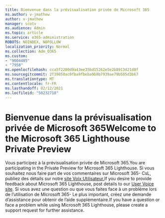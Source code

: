 ```yaml
---
title: Bienvenue dans la prévisualisation privée de Microsoft 365
ms.author: v-jmathew
author: v-jmathew
manager: scotv
ms.audience: Admin
ms.topic: article
ms.service: o365-administration
ROBOTS: NOINDEX, NOFOLLOW
localization_priority: Normal
ms.collection: Adm_O365
ms.custom:
- "9004405"
- "7958"
ms.openlocfilehash: cca5f2200d9a43ee35bd15262e5e2b8913d21d8f
ms.sourcegitcommit: 2f39850ac0fba9fbeba9b8b7939ae79b505d3b67
ms.translationtype: MT
ms.contentlocale: fr-FR
ms.lasthandoff: 02/12/2021
ms.locfileid: "50232718"
---
```

# <a name="welcome-to-the-microsoft-365-lighthouse-private-preview"></a><span data-ttu-id="a2d0e-102">Bienvenue dans la prévisualisation privée de Microsoft 365</span><span class="sxs-lookup"><span data-stu-id="a2d0e-102">Welcome to the Microsoft 365 Lighthouse Private Preview</span></span>

<span data-ttu-id="a2d0e-103">Vous participez à la prévisualisation privée de Microsoft 365.</span><span class="sxs-lookup"><span data-stu-id="a2d0e-103">You are participating in the Private Preview for Microsoft 365 Lighthouse.</span></span> <span data-ttu-id="a2d0e-104">Si vous souhaitez nous faire part de vos commentaires sur Microsoft 365- CsL, publiez des détails sur notre [site Voix Utilisateur.](https://aka.ms/M365Lighthouseuservoice)</span><span class="sxs-lookup"><span data-stu-id="a2d0e-104">If you desire to provide feedback about Microsoft 365 Lighthouse, post details to our [User Voice site](https://aka.ms/M365Lighthouseuservoice).</span></span> <span data-ttu-id="a2d0e-105">Si vous avez une question ou que vous faites face à un problème lors de l’utilisation de Microsoft 365- Le plus important, créez une demande d’assistance pour obtenir de l’aide supplémentaire.</span><span class="sxs-lookup"><span data-stu-id="a2d0e-105">If you have a question or face a problem while using Microsoft 365 Lighthouse, please create a support request for further assistance.</span></span>
